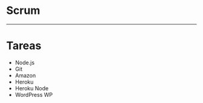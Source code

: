 # Scrum

-------------------

# Tareas
- Node.js
- Git
- Amazon
- Heroku
- Heroku Node
- WordPress WP
